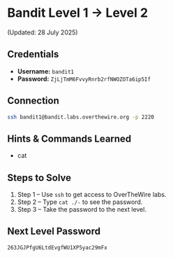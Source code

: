 # Bandit Level 1 → Level 2
(Updated: 28 July 2025)

## Credentials
- **Username:** `bandit1`
- **Password:** `ZjLjTmM6FvvyRnrb2rfNWOZOTa6ip5If`

## Connection
```bash
ssh bandit1@bandit.labs.overthewire.org -p 2220
```

## Hints & Commands Learned
- cat

## Steps to Solve
1. Step 1 – Use `ssh` to get access to OverTheWire labs.
2. Step 2 – Type `cat ./-` to see the password.
3. Step 3 – Take the password to the next level.

## Next Level Password
`263JGJPfgU6LtdEvgfWU1XP5yac29mFx`